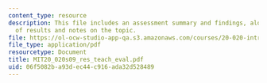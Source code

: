 ```yaml
---
content_type: resource
description: This file includes an assessment summary and findings, along with a table
  of results and notes on the topic.
file: https://ol-ocw-studio-app-qa.s3.amazonaws.com/courses/20-020-introduction-to-biological-engineering-design-spring-2009/06f5082ba93dec44c916ada32d528489_MIT20_020s09_res_teach_eval.pdf
file_type: application/pdf
resourcetype: Document
title: MIT20_020s09_res_teach_eval.pdf
uid: 06f5082b-a93d-ec44-c916-ada32d528489
---
```

